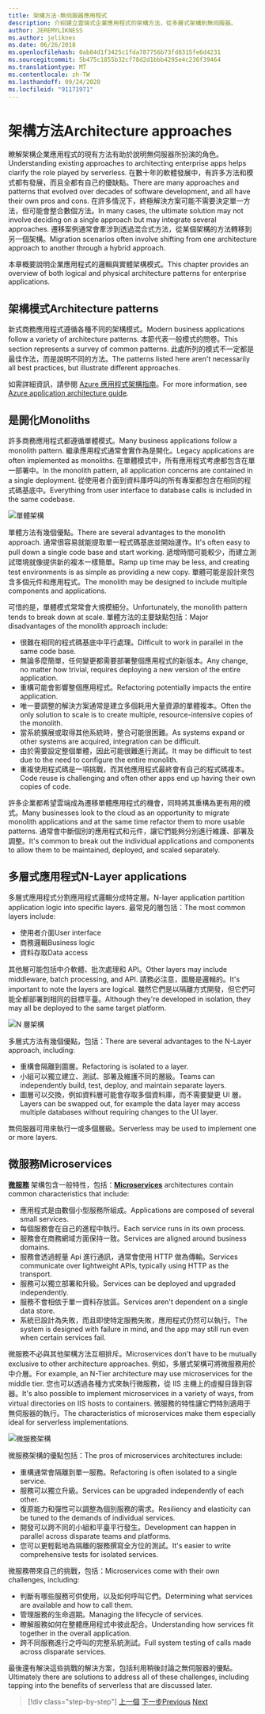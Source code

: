 ```yaml
---
title: 架構方法-無伺服器應用程式
description: 介紹建立雲端式企業應用程式的架構方法，從多層式架構到無伺服器。
author: JEREMYLIKNESS
ms.author: jeliknes
ms.date: 06/26/2018
ms.openlocfilehash: 0ab84d1f3425c1fda787756b73fd8315fe6d4231
ms.sourcegitcommit: 5b475c1855b32cf78d2d1bbb4295e4c236f39464
ms.translationtype: MT
ms.contentlocale: zh-TW
ms.lasthandoff: 09/24/2020
ms.locfileid: "91171971"
---
```

# <a name="architecture-approaches"></a><span data-ttu-id="d6d54-103">架構方法</span><span class="sxs-lookup"><span data-stu-id="d6d54-103">Architecture approaches</span></span>

<span data-ttu-id="d6d54-104">瞭解架構企業應用程式的現有方法有助於說明無伺服器所扮演的角色。</span><span class="sxs-lookup"><span data-stu-id="d6d54-104">Understanding existing approaches to architecting enterprise apps helps clarify the role played by serverless.</span></span> <span data-ttu-id="d6d54-105">在數十年的軟體發展中，有許多方法和模式都有發展，而且全都有自己的優缺點。</span><span class="sxs-lookup"><span data-stu-id="d6d54-105">There are many approaches and patterns that evolved over decades of software development, and all have their own pros and cons.</span></span> <span data-ttu-id="d6d54-106">在許多情況下，終極解決方案可能不需要決定單一方法，但可能會整合數個方法。</span><span class="sxs-lookup"><span data-stu-id="d6d54-106">In many cases, the ultimate solution may not involve deciding on a single approach but may integrate several approaches.</span></span> <span data-ttu-id="d6d54-107">遷移案例通常會牽涉到透過混合式方法，從某個架構的方法轉移到另一個架構。</span><span class="sxs-lookup"><span data-stu-id="d6d54-107">Migration scenarios often involve shifting from one architecture approach to another through a hybrid approach.</span></span>

<span data-ttu-id="d6d54-108">本章概要說明企業應用程式的邏輯與實體架構模式。</span><span class="sxs-lookup"><span data-stu-id="d6d54-108">This chapter provides an overview of both logical and physical architecture patterns for enterprise applications.</span></span>

## <a name="architecture-patterns"></a><span data-ttu-id="d6d54-109">架構模式</span><span class="sxs-lookup"><span data-stu-id="d6d54-109">Architecture patterns</span></span>

<span data-ttu-id="d6d54-110">新式商務應用程式遵循各種不同的架構模式。</span><span class="sxs-lookup"><span data-stu-id="d6d54-110">Modern business applications follow a variety of architecture patterns.</span></span> <span data-ttu-id="d6d54-111">本節代表一般模式的問卷。</span><span class="sxs-lookup"><span data-stu-id="d6d54-111">This section represents a survey of common patterns.</span></span> <span data-ttu-id="d6d54-112">此處所列的模式不一定都是最佳作法，而是說明不同的方法。</span><span class="sxs-lookup"><span data-stu-id="d6d54-112">The patterns listed here aren't necessarily all best practices, but illustrate different approaches.</span></span>

<span data-ttu-id="d6d54-113">如需詳細資訊，請參閱 [Azure 應用程式架構指南](/azure/architecture/guide/)。</span><span class="sxs-lookup"><span data-stu-id="d6d54-113">For more information, see [Azure application architecture guide](/azure/architecture/guide/).</span></span>

## <a name="monoliths"></a><span data-ttu-id="d6d54-114">是開化</span><span class="sxs-lookup"><span data-stu-id="d6d54-114">Monoliths</span></span>

<span data-ttu-id="d6d54-115">許多商務應用程式都遵循單體模式。</span><span class="sxs-lookup"><span data-stu-id="d6d54-115">Many business applications follow a monolith pattern.</span></span> <span data-ttu-id="d6d54-116">繼承應用程式通常會實作為是開化。</span><span class="sxs-lookup"><span data-stu-id="d6d54-116">Legacy applications are often implemented as monoliths.</span></span> <span data-ttu-id="d6d54-117">在單體模式中，所有應用程式考慮都包含在單一部署中。</span><span class="sxs-lookup"><span data-stu-id="d6d54-117">In the monolith pattern, all application concerns are contained in a single deployment.</span></span> <span data-ttu-id="d6d54-118">從使用者介面到資料庫呼叫的所有專案都包含在相同的程式碼基底中。</span><span class="sxs-lookup"><span data-stu-id="d6d54-118">Everything from user interface to database calls is included in the same codebase.</span></span>

![單體架構](./media/monolith-architecture.png)

<span data-ttu-id="d6d54-120">單體方法有幾個優點。</span><span class="sxs-lookup"><span data-stu-id="d6d54-120">There are several advantages to the monolith approach.</span></span> <span data-ttu-id="d6d54-121">通常很容易就能提取單一程式碼基底並開始運作。</span><span class="sxs-lookup"><span data-stu-id="d6d54-121">It's often easy to pull down a single code base and start working.</span></span> <span data-ttu-id="d6d54-122">遞增時間可能較少，而建立測試環境就像提供新的複本一樣簡單。</span><span class="sxs-lookup"><span data-stu-id="d6d54-122">Ramp up time may be less, and creating test environments is as simple as providing a new copy.</span></span> <span data-ttu-id="d6d54-123">單體可能是設計來包含多個元件和應用程式。</span><span class="sxs-lookup"><span data-stu-id="d6d54-123">The monolith may be designed to include multiple components and applications.</span></span>

<span data-ttu-id="d6d54-124">可惜的是，單體模式常常會大規模細分。</span><span class="sxs-lookup"><span data-stu-id="d6d54-124">Unfortunately, the monolith pattern tends to break down at scale.</span></span> <span data-ttu-id="d6d54-125">單體方法的主要缺點包括：</span><span class="sxs-lookup"><span data-stu-id="d6d54-125">Major disadvantages of the monolith approach include:</span></span>

- <span data-ttu-id="d6d54-126">很難在相同的程式碼基底中平行處理。</span><span class="sxs-lookup"><span data-stu-id="d6d54-126">Difficult to work in parallel in the same code base.</span></span>
- <span data-ttu-id="d6d54-127">無論多麼簡單，任何變更都需要部署整個應用程式的新版本。</span><span class="sxs-lookup"><span data-stu-id="d6d54-127">Any change, no matter how trivial, requires deploying a new version of the entire application.</span></span>
- <span data-ttu-id="d6d54-128">重構可能會影響整個應用程式。</span><span class="sxs-lookup"><span data-stu-id="d6d54-128">Refactoring potentially impacts the entire application.</span></span>
- <span data-ttu-id="d6d54-129">唯一要調整的解決方案通常是建立多個耗用大量資源的單體複本。</span><span class="sxs-lookup"><span data-stu-id="d6d54-129">Often the only solution to scale is to create multiple, resource-intensive copies of the monolith.</span></span>
- <span data-ttu-id="d6d54-130">當系統擴展或取得其他系統時，整合可能很困難。</span><span class="sxs-lookup"><span data-stu-id="d6d54-130">As systems expand or other systems are acquired, integration can be difficult.</span></span>
- <span data-ttu-id="d6d54-131">由於需要設定整個單體，因此可能很難進行測試。</span><span class="sxs-lookup"><span data-stu-id="d6d54-131">It may be difficult to test due to the need to configure the entire monolith.</span></span>
- <span data-ttu-id="d6d54-132">重複使用程式碼是一項挑戰，而其他應用程式最終會有自己的程式碼複本。</span><span class="sxs-lookup"><span data-stu-id="d6d54-132">Code reuse is challenging and often other apps end up having their own copies of code.</span></span>

<span data-ttu-id="d6d54-133">許多企業都希望雲端成為遷移單體應用程式的機會，同時將其重構為更有用的模式。</span><span class="sxs-lookup"><span data-stu-id="d6d54-133">Many businesses look to the cloud as an opportunity to migrate monolith applications and at the same time refactor them to more usable patterns.</span></span> <span data-ttu-id="d6d54-134">通常會中斷個別的應用程式和元件，讓它們能夠分別進行維護、部署及調整。</span><span class="sxs-lookup"><span data-stu-id="d6d54-134">It's common to break out the individual applications and components to allow them to be maintained, deployed, and scaled separately.</span></span>

## <a name="n-layer-applications"></a><span data-ttu-id="d6d54-135">多層式應用程式</span><span class="sxs-lookup"><span data-stu-id="d6d54-135">N-Layer applications</span></span>

<span data-ttu-id="d6d54-136">多層式應用程式分割應用程式邏輯分成特定層。</span><span class="sxs-lookup"><span data-stu-id="d6d54-136">N-layer application partition application logic into specific layers.</span></span> <span data-ttu-id="d6d54-137">最常見的層包括：</span><span class="sxs-lookup"><span data-stu-id="d6d54-137">The most common layers include:</span></span>

- <span data-ttu-id="d6d54-138">使用者介面</span><span class="sxs-lookup"><span data-stu-id="d6d54-138">User interface</span></span>
- <span data-ttu-id="d6d54-139">商務邏輯</span><span class="sxs-lookup"><span data-stu-id="d6d54-139">Business logic</span></span>
- <span data-ttu-id="d6d54-140">資料存取</span><span class="sxs-lookup"><span data-stu-id="d6d54-140">Data access</span></span>

<span data-ttu-id="d6d54-141">其他層可能包括中介軟體、批次處理和 API。</span><span class="sxs-lookup"><span data-stu-id="d6d54-141">Other layers may include middleware, batch processing, and API.</span></span> <span data-ttu-id="d6d54-142">請務必注意，圖層是邏輯的。</span><span class="sxs-lookup"><span data-stu-id="d6d54-142">It's important to note the layers are logical.</span></span> <span data-ttu-id="d6d54-143">雖然它們是以隔離方式開發，但它們可能全都部署到相同的目標平臺。</span><span class="sxs-lookup"><span data-stu-id="d6d54-143">Although they're developed in isolation, they may all be deployed to the same target platform.</span></span>

![N 層架構](./media/n-layer-architecture.png)

<span data-ttu-id="d6d54-145">多層式方法有幾個優點，包括：</span><span class="sxs-lookup"><span data-stu-id="d6d54-145">There are several advantages to the N-Layer approach, including:</span></span>

- <span data-ttu-id="d6d54-146">重構會隔離到圖層。</span><span class="sxs-lookup"><span data-stu-id="d6d54-146">Refactoring is isolated to a layer.</span></span>
- <span data-ttu-id="d6d54-147">小組可以獨立建立、測試、部署及維護不同的層級。</span><span class="sxs-lookup"><span data-stu-id="d6d54-147">Teams can independently build, test, deploy, and maintain separate layers.</span></span>
- <span data-ttu-id="d6d54-148">圖層可以交換，例如資料層可能會存取多個資料庫，而不需要變更 UI 層。</span><span class="sxs-lookup"><span data-stu-id="d6d54-148">Layers can be swapped out, for example the data layer may access multiple databases without requiring changes to the UI layer.</span></span>

<span data-ttu-id="d6d54-149">無伺服器可用來執行一或多個層級。</span><span class="sxs-lookup"><span data-stu-id="d6d54-149">Serverless may be used to implement one or more layers.</span></span>

## <a name="microservices"></a><span data-ttu-id="d6d54-150">微服務</span><span class="sxs-lookup"><span data-stu-id="d6d54-150">Microservices</span></span>

<span data-ttu-id="d6d54-151">**[微服務](/azure/architecture/guide/architecture-styles/microservices)** 架構包含一般特性，包括：</span><span class="sxs-lookup"><span data-stu-id="d6d54-151">**[Microservices](/azure/architecture/guide/architecture-styles/microservices)** architectures contain common characteristics that include:</span></span>

- <span data-ttu-id="d6d54-152">應用程式是由數個小型服務所組成。</span><span class="sxs-lookup"><span data-stu-id="d6d54-152">Applications are composed of several small services.</span></span>
- <span data-ttu-id="d6d54-153">每個服務會在自己的進程中執行。</span><span class="sxs-lookup"><span data-stu-id="d6d54-153">Each service runs in its own process.</span></span>
- <span data-ttu-id="d6d54-154">服務會在商務網域方面保持一致。</span><span class="sxs-lookup"><span data-stu-id="d6d54-154">Services are aligned around business domains.</span></span>
- <span data-ttu-id="d6d54-155">服務會透過輕量 Api 進行通訊，通常會使用 HTTP 做為傳輸。</span><span class="sxs-lookup"><span data-stu-id="d6d54-155">Services communicate over lightweight APIs, typically using HTTP as the transport.</span></span>
- <span data-ttu-id="d6d54-156">服務可以獨立部署和升級。</span><span class="sxs-lookup"><span data-stu-id="d6d54-156">Services can be deployed and upgraded independently.</span></span>
- <span data-ttu-id="d6d54-157">服務不會相依于單一資料存放區。</span><span class="sxs-lookup"><span data-stu-id="d6d54-157">Services aren't dependent on a single data store.</span></span>
- <span data-ttu-id="d6d54-158">系統已設計為失敗，而且即使特定服務失敗，應用程式仍然可以執行。</span><span class="sxs-lookup"><span data-stu-id="d6d54-158">The system is designed with failure in mind, and the app may still run even when certain services fail.</span></span>

<span data-ttu-id="d6d54-159">微服務不必與其他架構方法互相排斥。</span><span class="sxs-lookup"><span data-stu-id="d6d54-159">Microservices don't have to be mutually exclusive to other architecture approaches.</span></span> <span data-ttu-id="d6d54-160">例如，多層式架構可將微服務用於中介層。</span><span class="sxs-lookup"><span data-stu-id="d6d54-160">For example, an N-Tier architecture may use microservices for the middle tier.</span></span> <span data-ttu-id="d6d54-161">您也可以透過各種方式來執行微服務，從 IIS 主機上的虛擬目錄到容器。</span><span class="sxs-lookup"><span data-stu-id="d6d54-161">It's also possible to implement microservices in a variety of ways, from virtual directories on IIS hosts to containers.</span></span> <span data-ttu-id="d6d54-162">微服務的特性讓它們特別適用于無伺服器的執行。</span><span class="sxs-lookup"><span data-stu-id="d6d54-162">The characteristics of microservices make them especially ideal for serverless implementations.</span></span>

![微服務架構](./media/microservices-architecture.png)

<span data-ttu-id="d6d54-164">微服務架構的優點包括：</span><span class="sxs-lookup"><span data-stu-id="d6d54-164">The pros of microservices architectures include:</span></span>

- <span data-ttu-id="d6d54-165">重構通常會隔離到單一服務。</span><span class="sxs-lookup"><span data-stu-id="d6d54-165">Refactoring is often isolated to a single service.</span></span>
- <span data-ttu-id="d6d54-166">服務可以獨立升級。</span><span class="sxs-lookup"><span data-stu-id="d6d54-166">Services can be upgraded independently of each other.</span></span>
- <span data-ttu-id="d6d54-167">復原能力和彈性可以調整為個別服務的需求。</span><span class="sxs-lookup"><span data-stu-id="d6d54-167">Resiliency and elasticity can be tuned to the demands of individual services.</span></span>
- <span data-ttu-id="d6d54-168">開發可以跨不同的小組和平臺平行發生。</span><span class="sxs-lookup"><span data-stu-id="d6d54-168">Development can happen in parallel across disparate teams and platforms.</span></span>
- <span data-ttu-id="d6d54-169">您可以更輕鬆地為隔離的服務撰寫全方位的測試。</span><span class="sxs-lookup"><span data-stu-id="d6d54-169">It's easier to write comprehensive tests for isolated services.</span></span>

<span data-ttu-id="d6d54-170">微服務帶來自己的挑戰，包括：</span><span class="sxs-lookup"><span data-stu-id="d6d54-170">Microservices come with their own challenges, including:</span></span>

- <span data-ttu-id="d6d54-171">判斷有哪些服務可供使用，以及如何呼叫它們。</span><span class="sxs-lookup"><span data-stu-id="d6d54-171">Determining what services are available and how to call them.</span></span>
- <span data-ttu-id="d6d54-172">管理服務的生命週期。</span><span class="sxs-lookup"><span data-stu-id="d6d54-172">Managing the lifecycle of services.</span></span>
- <span data-ttu-id="d6d54-173">瞭解服務如何在整體應用程式中彼此配合。</span><span class="sxs-lookup"><span data-stu-id="d6d54-173">Understanding how services fit together in the overall application.</span></span>
- <span data-ttu-id="d6d54-174">跨不同服務進行之呼叫的完整系統測試。</span><span class="sxs-lookup"><span data-stu-id="d6d54-174">Full system testing of calls made across disparate services.</span></span>

<span data-ttu-id="d6d54-175">最後還有解決這些挑戰的解決方案，包括利用稍後討論之無伺服器的優點。</span><span class="sxs-lookup"><span data-stu-id="d6d54-175">Ultimately there are solutions to address all of these challenges, including tapping into the benefits of serverless that are discussed later.</span></span>

>[!div class="step-by-step"]
><span data-ttu-id="d6d54-176">[上一個](index.md) 
>[下一步](architecture-deployment-approaches.md)</span><span class="sxs-lookup"><span data-stu-id="d6d54-176">[Previous](index.md)
[Next](architecture-deployment-approaches.md)</span></span>
